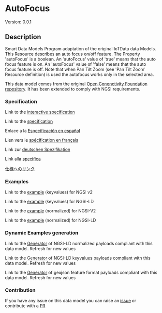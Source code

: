 # AutoFocus
Version: 0.0.1

## Description 

Smart Data Models Program adaptation of the original IoTData data Models. This Resource describes an auto focus on/off feature. The Property 'autoFocus' is a boolean. An 'autoFocus' value of 'true' means that the auto focus feature is on. An 'autoFocus' value of 'false' means that the auto focus feature is off. Note that when Pan Tilt Zoom (see 'Pan Tilt Zoom' Resource definition) is used the autofocus works only in the selected area.

This data model comes from the original [Open Conenctivity Foundation repository](https://github.com/openconnectivityfoundation/IoTDataModels). It has been extended to comply with NGSI requirements.
### Specification

Link to the [interactive specification](https://swagger.lab.fiware.org/?url=https://smart-data-models.github.io/dataModel.OCF/AutoFocus/swagger.yaml)

Link to the [specification](https://github.com/smart-data-models/dataModel.OCF/blob/master/AutoFocus/doc/spec.md)

Enlace a la [Especificación en español](https://github.com/smart-data-models/dataModel.OCF/blob/master/AutoFocus/doc/spec_ES.md)

Lien vers le [spécification en français](https://github.com/smart-data-models/dataModel.OCF/blob/master/AutoFocus/doc/spec_FR.md)

Link zur [deutschen Spezifikation](https://github.com/smart-data-models/dataModel.OCF/blob/master/AutoFocus/doc/spec_DE.md)

Link alla [specifica](https://github.com/smart-data-models/dataModel.OCF/blob/master/AutoFocus/doc/spec_IT.md)

[仕様へのリンク](https://github.com/smart-data-models/dataModel.OCF/blob/master/AutoFocus/doc/spec_JA.md)
### Examples

Link to the [example](https://smart-data-models.github.io/dataModel.OCF/AutoFocus/examples/example.json) (keyvalues) for NGSI v2

Link to the [example](https://smart-data-models.github.io/dataModel.OCF/AutoFocus/examples/example.jsonld) (keyvalues) for NGSI-LD

Link to the [example](https://smart-data-models.github.io/dataModel.OCF/AutoFocus/examples/example-normalized.json) (normalized) for NGSI-V2

Link to the [example](https://smart-data-models.github.io/dataModel.OCF/AutoFocus/examples/example-normalized.jsonld) (normalized) for NGSI-LD
### Dynamic Examples generation

Link to the [Generator](https://smartdatamodels.org/extra/ngsi-ld_generator.php?schemaUrl=https://raw.githubusercontent.com/smart-data-models/dataModel.OCF/master/AutoFocus/schema.json&email=info@smartdatamodels.org) of NGSI-LD normalized payloads compliant with this data model. Refresh for new values

Link to the [Generator](https://smartdatamodels.org/extra/ngsi-ld_generator_keyvalues.php?schemaUrl=https://raw.githubusercontent.com/smart-data-models/dataModel.OCF/master/AutoFocus/schema.json&email=info@smartdatamodels.org) of NGSI-LD keyvalues payloads compliant with this data model. Refresh for new values

Link to the [Generator](https://smartdatamodels.org/extra/geojson_features_generator.php?schemaUrl=https://raw.githubusercontent.com/smart-data-models/dataModel.OCF/master/AutoFocus/schema.json&email=info@smartdatamodels.org) of geojson feature format payloads compliant with this data model. Refresh for new values
### Contribution

 If you have any issue on this data model you can raise an [issue](https://github.com/smart-data-models/dataModel.OCF/issues)  or contribute with a [PR](https://github.com/smart-data-models/dataModel.OCF/pulls)